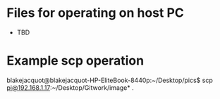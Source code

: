# Files for operating on host PC
* TBD

# Example scp operation
blakejacquot@blakejacquot-HP-EliteBook-8440p:~/Desktop/pics$ scp pi@192.168.1.17:~/Desktop/Gitwork/image* .

